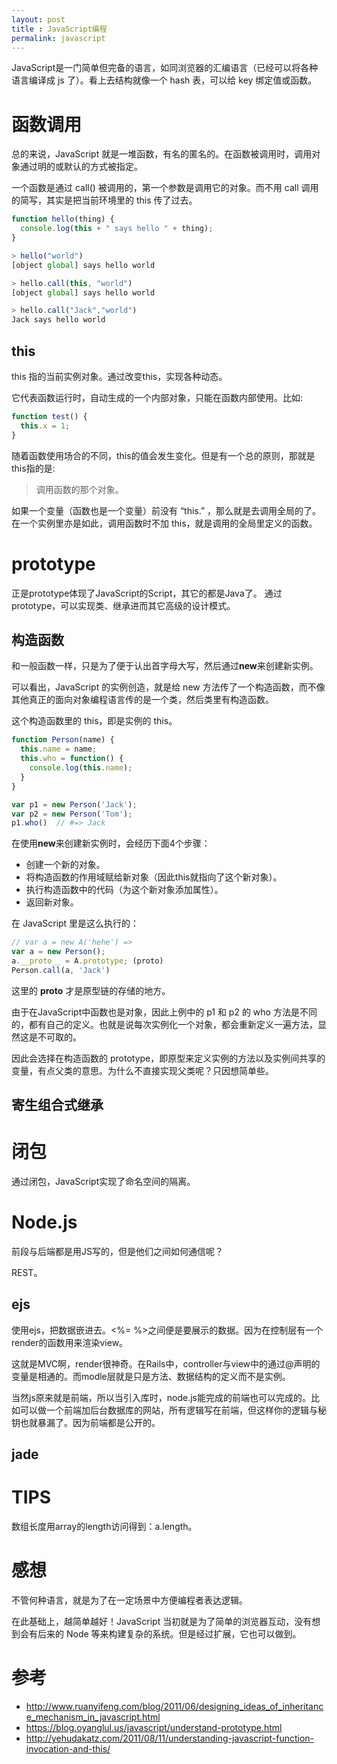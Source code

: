 ```yaml
---
layout: post
title : JavaScript编程
permalink: javascript
---
```


JavaScript是一门简单但完备的语言，如同浏览器的汇编语言（已经可以将各种语言编译成 js 了）。看上去结构就像一个 hash 表，可以给 key 绑定值或函数。

# 函数调用
总的来说，JavaScript 就是一堆函数，有名的匿名的。在函数被调用时，调用对象通过明的或默认的方式被指定。

一个函数是通过 call() 被调用的，第一个参数是调用它的对象。而不用 call 调用的简写，其实是把当前环境里的 this 传了过去。

```js
function hello(thing) {
  console.log(this + " says hello " + thing);
}
```

```js
> hello("world")
[object global] says hello world

> hello.call(this, "world")
[object global] says hello world

> hello.call("Jack","world")
Jack says hello world

```

## this
this 指的当前实例对象。通过改变this，实现各种动态。

它代表函数运行时，自动生成的一个内部对象，只能在函数内部使用。比如:

```js
function test() {
  this.x = 1;
}
```

随着函数使用场合的不同，this的值会发生变化。但是有一个总的原则，那就是this指的是:

> 调用函数的那个对象。

如果一个变量（函数也是一个变量）前没有 “this.” ，那么就是去调用全局的了。在一个实例里亦是如此，调用函数时不加 this，就是调用的全局里定义的函数。




# prototype
正是prototype体现了JavaScript的Script，其它的都是Java了。
通过prototype，可以实现类、继承进而其它高级的设计模式。

## 构造函数
和一般函数一样，只是为了便于认出首字母大写，然后通过**new**来创建新实例。

可以看出，JavaScript 的实例创造，就是给 new 方法传了一个构造函数，而不像其他真正的面向对象编程语言传的是一个类，然后类里有构造函数。

这个构造函数里的 this，即是实例的 this。

```javascript
function Person(name) {
  this.name = name;
  this.who = function() {
    console.log(this.name);
  }
}

var p1 = new Person('Jack');
var p2 = new Person('Tom');
p1.who()  // #=> Jack
```

在使用**new**来创建新实例时，会经历下面4个步骤：

* 创建一个新的对象。
* 将构造函数的作用域赋给新对象（因此this就指向了这个新对象）。
* 执行构造函数中的代码（为这个新对象添加属性）。
* 返回新对象。

在 JavaScript 里是这么执行的：

```js
// var a = new A('hehe') =>
var a = new Person();
a.__proto__ = A.prototype; (proto)
Person.call(a, 'Jack')
```

这里的 __proto__ 才是原型链的存储的地方。


由于在JavaScript中函数也是对象，因此上例中的 p1 和 p2 的 who 方法是不同的，都有自己的定义。也就是说每次实例化一个对象，都会重新定义一遍方法，显然这是不可取的。

因此会选择在构造函数的 prototype，即原型来定义实例的方法以及实例间共享的变量，有点父类的意思。为什么不直接实现父类呢？只因想简单些。

## 寄生组合式继承

# 闭包
通过闭包，JavaScript实现了命名空间的隔离。

# Node.js
前段与后端都是用JS写的，但是他们之间如何通信呢？

REST。

## ejs
使用ejs，把数据嵌进去。<%= %>之间便是要展示的数据。因为在控制层有一个render的函数用来渲染view。

这就是MVC啊，render很神奇。在Rails中，controller与view中的通过@声明的变量是相通的。而modle层就是只是方法、数据结构的定义而不是实例。

当然js原来就是前端，所以当引入库时，node.js能完成的前端也可以完成的。比如可以做一个前端加后台数据库的网站，所有逻辑写在前端，但这样你的逻辑与秘钥也就暴漏了。因为前端都是公开的。

## jade

# TIPS

数组长度用array的length访问得到：a.length。

# 感想
不管何种语言，就是为了在一定场景中方便编程者表达逻辑。

在此基础上，越简单越好！JavaScript 当初就是为了简单的浏览器互动，没有想到会有后来的 Node 等来构建复杂的系统。但是经过扩展，它也可以做到。

# 参考
- http://www.ruanyifeng.com/blog/2011/06/designing_ideas_of_inheritance_mechanism_in_javascript.html
- https://blog.oyanglul.us/javascript/understand-prototype.html
- http://yehudakatz.com/2011/08/11/understanding-javascript-function-invocation-and-this/
